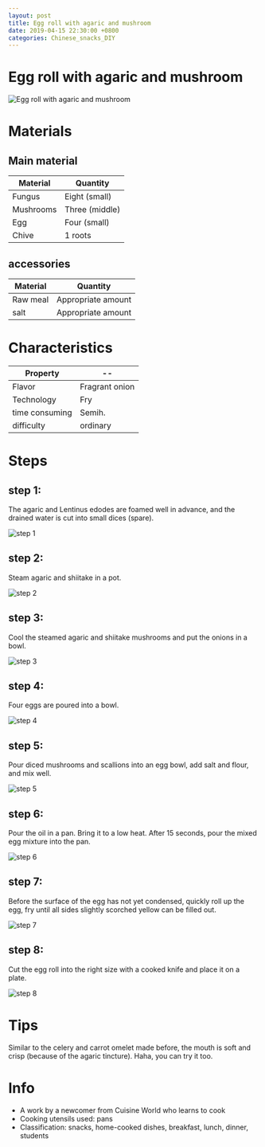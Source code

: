 ```yaml
---
layout: post
title: Egg roll with agaric and mushroom
date: 2019-04-15 22:30:00 +0800
categories: Chinese_snacks_DIY
---
```


# Egg roll with agaric and mushroom

![Egg roll with agaric and mushroom]({{site.baseurl}}/img/401908/401908.jpg)

# Materials


## Main material

Material|Quantity
--|--
Fungus|Eight (small)
Mushrooms|Three (middle)
Egg|Four (small)
Chive|1 roots

## accessories

Material|Quantity
--|--
Raw meal|Appropriate amount
salt|Appropriate amount

# Characteristics

Property|--
--|--
Flavor|Fragrant onion
Technology|Fry
time consuming|Semih.
difficulty|ordinary

# Steps

## step 1:

The agaric and Lentinus edodes are foamed well in advance, and the drained water is cut into small dices (spare).

![step 1]({{site.baseurl}}/img/401908/1.jpg)

## step 2:

Steam agaric and shiitake in a pot.

![step 2]({{site.baseurl}}/img/401908/2.jpg)

## step 3:

Cool the steamed agaric and shiitake mushrooms and put the onions in a bowl.

![step 3]({{site.baseurl}}/img/401908/3.jpg)

## step 4:

Four eggs are poured into a bowl.

![step 4]({{site.baseurl}}/img/401908/4.jpg)

## step 5:

Pour diced mushrooms and scallions into an egg bowl, add salt and flour, and mix well.

![step 5]({{site.baseurl}}/img/401908/5.jpg)

## step 6:

Pour the oil in a pan. Bring it to a low heat. After 15 seconds, pour the mixed egg mixture into the pan.

![step 6]({{site.baseurl}}/img/401908/6.jpg)

## step 7:

Before the surface of the egg has not yet condensed, quickly roll up the egg, fry until all sides slightly scorched yellow can be filled out.

![step 7]({{site.baseurl}}/img/401908/7.jpg)

## step 8:

Cut the egg roll into the right size with a cooked knife and place it on a plate.

![step 8]({{site.baseurl}}/img/401908/8.jpg)

# Tips

Similar to the celery and carrot omelet made before, the mouth is soft and crisp (because of the agaric tincture). Haha, you can try it too.

# Info

- A work by a newcomer from Cuisine World who learns to cook
- Cooking utensils used: pans
- Classification: snacks, home-cooked dishes, breakfast, lunch, dinner, students